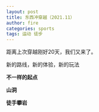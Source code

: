 ```yaml
---
layout: post
title: 东西冲穿越（2021.11）
author: fire
categories: sports 
tags: 运动 徒步
---
```


距离上次穿越刚好20天，我们又来了。

新的路线，新的体验，新的玩法

**不一样的起点**

**山洞**

**徒手攀岩**
